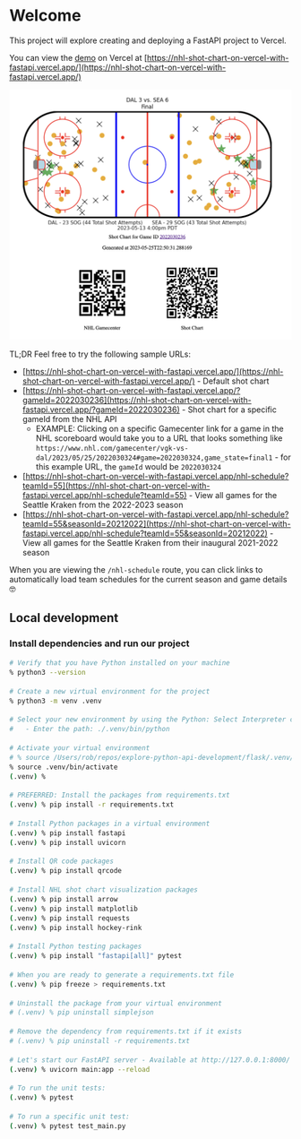 # Welcome

This project will explore creating and deploying a FastAPI project to Vercel.

You can view the [demo](https://nhl-shot-chart-on-vercel-with-fastapi.vercel.app/) on Vercel at [https://nhl-shot-chart-on-vercel-with-fastapi.vercel.app/](https://nhl-shot-chart-on-vercel-with-fastapi.vercel.app/)

![](./__screenshots__/01.png)

TL;DR Feel free to try the following sample URLs:

- [https://nhl-shot-chart-on-vercel-with-fastapi.vercel.app/](https://nhl-shot-chart-on-vercel-with-fastapi.vercel.app/) - Default shot chart
- [https://nhl-shot-chart-on-vercel-with-fastapi.vercel.app/?gameId=2022030236](https://nhl-shot-chart-on-vercel-with-fastapi.vercel.app/?gameId=2022030236) - Shot chart for a specific gameId from the NHL API
  - EXAMPLE: Clicking on a specific Gamecenter link for a game in the NHL scoreboard would take you to a URL that looks something like `https://www.nhl.com/gamecenter/vgk-vs-dal/2023/05/25/2022030324#game=2022030324,game_state=final1` - for this example URL, the `gameId` would be `2022030324`
- [https://nhl-shot-chart-on-vercel-with-fastapi.vercel.app/nhl-schedule?teamId=55](https://nhl-shot-chart-on-vercel-with-fastapi.vercel.app/nhl-schedule?teamId=55) - View all games for the Seattle Kraken from the 2022-2023 season
- [https://nhl-shot-chart-on-vercel-with-fastapi.vercel.app/nhl-schedule?teamId=55&seasonId=20212022](https://nhl-shot-chart-on-vercel-with-fastapi.vercel.app/nhl-schedule?teamId=55&seasonId=20212022) - View all games for the Seattle Kraken from their inaugural 2021-2022 season

When you are viewing the `/nhl-schedule` route, you can click links to automatically load team schedules for the current season and game details 🤓

## Local development

### Install dependencies and run our project

```sh
# Verify that you have Python installed on your machine
% python3 --version

# Create a new virtual environment for the project
% python3 -m venv .venv

# Select your new environment by using the Python: Select Interpreter command in VS Code
#   - Enter the path: ./.venv/bin/python

# Activate your virtual environment
# % source /Users/rob/repos/explore-python-api-development/flask/.venv/bin/activate
% source .venv/bin/activate
(.venv) %

# PREFERRED: Install the packages from requirements.txt
(.venv) % pip install -r requirements.txt

# Install Python packages in a virtual environment
(.venv) % pip install fastapi
(.venv) % pip install uvicorn

# Install QR code packages
(.venv) % pip install qrcode

# Install NHL shot chart visualization packages
(.venv) % pip install arrow
(.venv) % pip install matplotlib
(.venv) % pip install requests
(.venv) % pip install hockey-rink

# Install Python testing packages
(.venv) % pip install "fastapi[all]" pytest

# When you are ready to generate a requirements.txt file
(.venv) % pip freeze > requirements.txt

# Uninstall the package from your virtual environment
# (.venv) % pip uninstall simplejson

# Remove the dependency from requirements.txt if it exists
# (.venv) % pip uninstall -r requirements.txt

# Let's start our FastAPI server - Available at http://127.0.0.1:8000/
(.venv) % uvicorn main:app --reload

# To run the unit tests:
(.venv) % pytest

# To run a specific unit test:
(.venv) % pytest test_main.py

```
